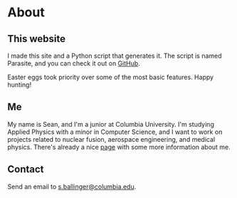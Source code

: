 About
=====

This website
------------

I made this site and a Python script that generates it. The script is named Parasite, and you can check it out on [GitHub](https://github.com/sballin/sballin.github.io).

Easter eggs took priority over some of the most basic features. Happy hunting!

Me
---

My name is Sean, and I'm a junior at Columbia University. I'm studying Applied Physics with a minor in Computer Science, and I want to work on projects related to nuclear fusion, aerospace engineering, and medical physics. There's already a nice [page](http://engineering.columbia.edu/sean-ballinger) with some more information about me.

Contact
-------

Send an email to [s.ballinger@columbia.edu](mailto:s.ballinger@columbia.edu).
